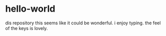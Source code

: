 # hello-world
dis repository
this seems like it could be wonderful. i enjoy typing. the feel of the keys is lovely.
